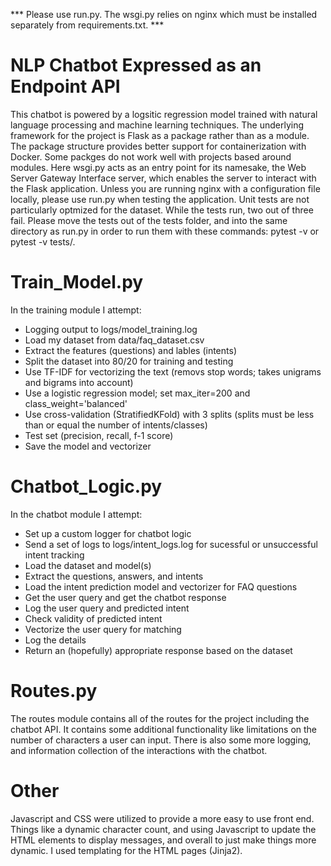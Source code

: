 *** Please use run.py. The wsgi.py relies on nginx which must be installed separately from requirements.txt. ***

# NLP Chatbot Expressed as an Endpoint API
This chatbot is powered by a logsitic regression model trained with natural language processing and machine learning techniques. The underlying framework for the project is Flask as a package rather than as a module. The package structure provides better support for containerization with Docker. Some packges do not work well with projects based around modules. Here wsgi.py acts as an entry point for its namesake, the Web Server Gateway Interface server, which enables the server to interact with the Flask application. Unless you are running nginx with a configuration file locally, please use run.py when testing the application. Unit tests are not particularly optmized for the dataset. While the tests run, two out of three fail. Please move the tests out of the tests folder, and into the same directory as run.py in order to run them with these commands: pytest -v or pytest -v tests/.

# Train_Model.py
In the training module I attempt:

- Logging output to logs/model_training.log
- Load my dataset from data/faq_dataset.csv
- Extract the features (questions) and lables (intents)
- Split the dataset into 80/20 for training and testing
- Use TF-IDF for vectorizing the text (removs stop words; takes unigrams and bigrams into account)
- Use a logistic regression model; set max_iter=200 and class_weight='balanced'
- Use cross-validation (StratifiedKFold) with 3 splits (splits must be less than or equal the number of intents/classes)
- Test set (precision, recall, f-1 score)
- Save the model and vectorizer

# Chatbot_Logic.py
In the chatbot module I attempt:

- Set up a custom logger for chatbot logic
- Send a set of logs to logs/intent_logs.log for sucessful or unsuccessful intent tracking
- Load the dataset and model(s)
- Extract the questions, answers, and intents
- Load the intent prediction model and vectorizer for FAQ questions
- Get the user query and get the chatbot response
- Log the user query and predicted intent
- Check validity of predicted intent
- Vectorize the user query for matching
- Log the details
- Return an (hopefully) appropriate response based on the dataset

# Routes.py
The routes module contains all of the routes for the project including the chatbot API. It contains some additional functionality like limitations on the number of characters a user can input. There is also some more logging, and information collection of the interactions with the chatbot.

# Other
Javascript and CSS were utilized to provide a more easy to use front end. Things like a dynamic character count, and using Javascript to update the HTML elements to display messages, and overall to just make things more dynamic. I used templating for the HTML pages (Jinja2).
  

